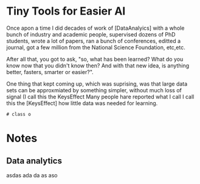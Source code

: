 # Tiny Tools for Easier AI

Once apon a time I did decades of work of [DataAnalyics] with a whole
bunch of industry and academic people, supervised dozens of PhD
students, wrote a lot of papers, ran a bunch of conferences, editted
a journal, got a few million from the National Science Foundation,
etc,etc.

After all that, you got to ask, "so, what has been learned? What do
you know now that you didn't know then? And with that new idea,
is anything 
better,
fasters, smarter or easier?".  

One thing that kept coming up, which was suprising, was 
that
large data sets can be approxmiated by something simpler,
without much loss of signal (I call this the KeysEffect  Many people hare reported what I call
I call this the [KeysEffect] 
how little data was needed for learning.  

    # class o


# Notes
## Data analytics
asdas
ada
da
as
aso

[DataAnalytics]: #dataanalytics
